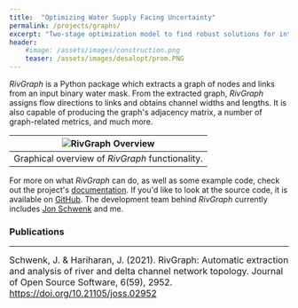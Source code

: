 ```yaml
---
title:  "Optimizing Water Supply Facing Uncertainty"
permalink: /projects/graphs/
excerpt: "Two-stage optimization model to find robust solutions for integrating desalination in regional water supply"
header:
    #image: /assets/images/construction.png
    teaser: /assets/images/desalopt/prom.PNG
---
```


*RivGraph* is a Python package which extracts a graph of nodes and links from
an input binary water mask. From the extracted graph, *RivGraph* assigns flow
directions to links and obtains channel widths and lengths. It is also capable
of producing the graph's adjacency matrix, a number of graph-related metrics,
and much more.

| ![RivGraph Overview](/assets/images/graphs/rivgraph_overview_white.png) |
|:--:|
| Graphical overview of *RivGraph* functionality. |

For more on what *RivGraph* can do, as well as some example code, check out
the project's [documentation](https://jonschwenk.github.io/RivGraph/).
If you'd like to look at the source code, it is available on
[GitHub](https://github.com/jonschwenk/RivGraph). The development team behind *RivGraph* currently includes [Jon Schwenk](https://scholar.google.com/citations?user=qHp30JkAAAAJ&hl=en&oi=ao) and me.

### Publications
---

<font size="3">
Schwenk, J. & Hariharan, J. (2021). RivGraph: Automatic extraction and analysis of river and delta channel network topology. Journal of Open Source Software, 6(59), 2952. <a href="https://doi.org/10.21105/joss.02952">https://doi.org/10.21105/joss.02952</a>
</font>
